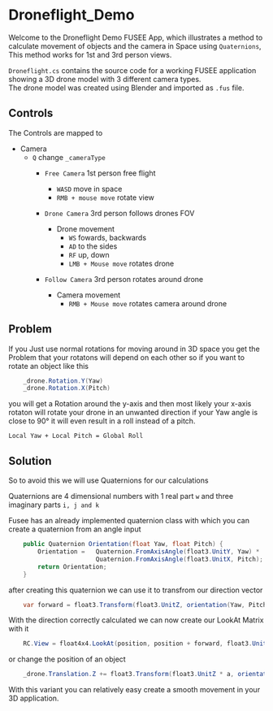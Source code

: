# Droneflight_Demo

Welcome to the Droneflight Demo FUSEE App, which illustrates a method to calculate movement of objects and the camera in Space using `Quaternions`, This method works for 1st and 3rd person views.

`Droneflight.cs` contains the source code for a working FUSEE application showing 
a 3D drone model with 3 different camera types.  
The drone model was created using Blender and imported as `.fus` file. 

## Controls

The Controls are mapped to

* Camera
	* `Q` change `_cameraType`
		* `Free Camera` 1st person free flight
			* `WASD` move in space
			* `RMB + mouse move` rotate view
		
		* `Drone Camera` 3rd person follows drones FOV
			* Drone movement
				* `WS` fowards, backwards
				* `AD` to the sides
				* `RF` up, down
				* `LMB + Mouse move` rotates drone

		* `Follow Camera` 3rd person rotates around drone
			* Camera movement
				* `RMB + Mouse move` rotates camera around drone


## Problem

If you Just use normal rotations for moving around in 3D space you get the Problem that your rotatons   will depend on each other so if you want to rotate an object like this 

```cs
	_drone.Rotation.Y(Yaw)
	_drone.Rotation.X(Pitch)
```
you will get a Rotation around the y-axis and then most likely your x-axis rotaton will rotate your drone in an unwanted direction if your Yaw angle is close to 90° it will even result in a roll instead of a pitch.

`Local Yaw + Local Pitch = Global Roll`

## Solution

So to avoid this we will use Quaternions for our calculations  

Quaternions are 4 dimensional numbers with 1 real part `w` and three imaginary parts `i, j and k`

Fusee has an already implemented quaternion class with which you can create a quaternion from an angle input

```cs
	public Quaternion Orientation(float Yaw, float Pitch) { 
		Orientation = 	Quaternion.FromAxisAngle(float3.UnitY, Yaw) *
	               		Quaternion.FromAxisAngle(float3.UnitX, Pitch);
	    return Orientation;
	}
```

after creating this quaternion we can use it to transfrom our direction vector

```cs
	var forward = float3.Transform(float3.UnitZ, orientation(Yaw, Pitch));
```

With the direction correctly calculated we can now create our LookAt Matrix with it

```cs
	RC.View = float4x4.LookAt(position, position + forward, float3.UnitY);
```

or change the position of an object

```cs
	_drone.Translation.Z += float3.Transform(float3.UnitZ * a, orientation(Yaw, Pitch));
```

With this variant you can relatively easy create a smooth movement in your 3D application.
